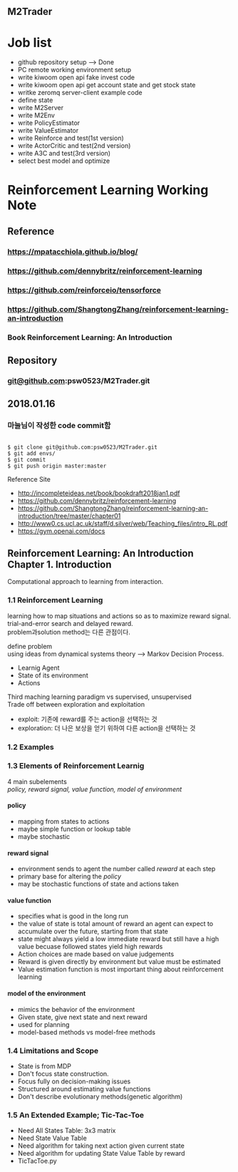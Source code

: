  M2Trader
 --------

# Job list
- github repository setup --> Done
- PC remote working environment setup
- write kiwoom open api fake invest code
- write kiwoom open api get account state and get stock state
- writke zeromq server-client example code
- define state
- write M2Server
- write M2Env
- write PolicyEstimator
- write ValueEstimator
- write Reinforce and test(1st version)
- write ActorCritic and test(2nd version)
- write A3C and test(3rd version)
- select best model and optimize

# Reinforcement Learning Working Note
## Reference
### https://mpatacchiola.github.io/blog/
### https://github.com/dennybritz/reinforcement-learning
### https://github.com/reinforceio/tensorforce
### https://github.com/ShangtongZhang/reinforcement-learning-an-introduction
### Book Reinforcement Learning: An Introduction

## Repository
### git@github.com:psw0523/M2Trader.git

## 2018.01.16
### 마눌님이 작성한 code commit함
<pre><code>
$ git clone git@github.com:psw0523/M2Trader.git
$ git add envs/
$ git commit
$ git push origin master:master
</code></pre>

Reference Site
- http://incompleteideas.net/book/bookdraft2018jan1.pdf
- https://github.com/dennybritz/reinforcement-learning
- https://github.com/ShangtongZhang/reinforcement-learning-an-introduction/tree/master/chapter01
- http://www0.cs.ucl.ac.uk/staff/d.silver/web/Teaching_files/intro_RL.pdf
- https://gym.openai.com/docs

## Reinforcement Learning: An Introduction Chapter 1. Introduction
Computational approach to learning from interaction.

### 1.1 Reinforcement Learning
learning how to map situations and actions so as to maximize reward signal.  
trial-and-error search and delayed reward.  
problem과solution method는 다른 관점이다.  

define problem  
using ideas from dynamical systems theory --> Markov Decision Process.
- Learnig Agent
- State of its environment
- Actions  

Third maching learning paradigm vs supervised, unsupervised  
Trade off between exploration and exploitation  
- exploit: 기존에 reward를 주는 action을 선택하는 것
- exploration: 더 나은 보상을 얻기 위하여 다른 action을 선택하는 것

### 1.2 Examples

### 1.3 Elements of Reinforcement Learnig
4 main subelements  
*policy, reward signal, value function, model of environment*  

#### policy
- mapping from states to actions
- maybe simple function or lookup table
- maybe stochastic

#### reward signal
- environment sends to agent the number called *reward* at each step
- primary base for altering the *policy*
- may be stochastic functions of state and actions taken

#### value function
- specifies what is good in the long run
- the value of state is total amount of reward an agent can expect to accumulate over the future, starting from that state
- state might always yield a low immediate reward but still have a high value becuase followed states yield high rewards
- Action choices are made based on value judgements
- Reward is given directly by environment but value must be estimated
- Value estimation function is most important thing about reinforcement learning

#### model of the environment
- mimics the behavior of the environment
- Given state, give next state and next reward
- used for planning
- model-based methods vs model-free methods

### 1.4 Limitations and Scope
- State is from MDP
- Don't focus state construction.
- Focus fully on decision-making issues
- Structured around estimating value functions
- Don't describe evolutionary methods(genetic algorithm)

### 1.5 An Extended Example; Tic-Tac-Toe
- Need All States Table: 3x3 matrix
- Need State Value Table
- Need algorithm for taking next action given current state
- Need algorithm for updating State Value Table by reward
- TicTacToe.py
